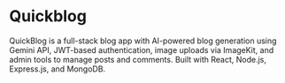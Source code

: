 # Quickblog
QuickBlog is a full-stack blog app with AI-powered blog generation using Gemini API, JWT-based authentication, image uploads via ImageKit, and admin tools to manage posts and comments. Built with React, Node.js, Express.js, and MongoDB.
